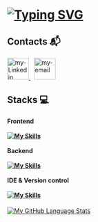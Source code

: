 # [![Typing SVG](https://readme-typing-svg.demolab.com?font=Fira+Code&weight=500&size=25&duration=4000&pause=100&color=65F732&width=435&lines=Hello+World🌏;Welcome+to+my+Github;I'm+Simone%2C+Jr.+Web+Dev🚀)](https://git.io/typing-svg)

## Contacts 📬
<div>
  <a href="www.linkedin.com/in/simone-marino-8930">
    <img alt="my-Linkedin" width="50px" src="https://raw.githubusercontent.com/adityakamath16/adityakamath16/3a1eeb1b0a7642426520689f4be8017324f8b8e2/images/connect_with_me_images/linkedin.svg" />
 </a>
 &nbsp; 
 <a href="mailto:simo.marino@outlook.it">
    <img alt="my-email" width="50px" src="https://g-blog.net/wp-content/uploads/2021/11/pii_email_e188285bdb71eb7570eb.png" />
  </a>
 </div>
 
## Stacks 💻
#### Frontend <br/> <br/> [![My Skills](https://skills.thijs.gg/icons?i=html,css,javascript,vue,vite,bootstrap,sass)](https://skills.thijs.gg)  <br/><br/> Backend <br/><br/> [![My Skills](https://skills.thijs.gg/icons?i=php,laravel,mysql,java,spring)](https://skills.thijs.gg)  <br/><br/> IDE & Version control <br/><br/> [![My Skills](https://skills.thijs.gg/icons?i=idea,vscode,git,github)](https://skills.thijs.gg) 

[![My GitHub Language Stats](https://github-readme-stats.vercel.app/api/top-langs/?username=SimoneMarino30&langs_count=7&theme=tokyonight)]() 


